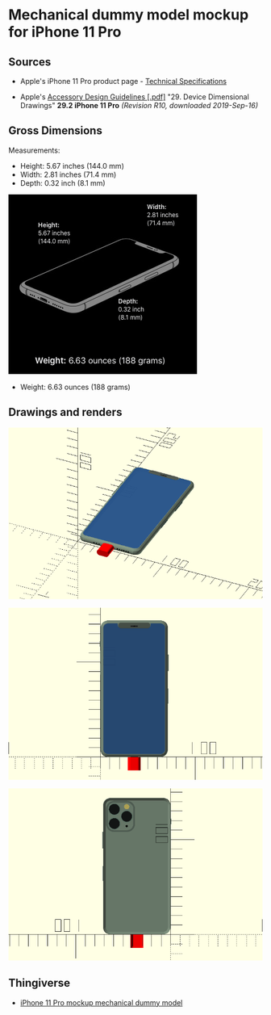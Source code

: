Mechanical dummy model mockup for iPhone 11 Pro
===============================================

Sources
-------

-	Apple's iPhone 11 Pro product page - [Technical Specifications](https://www.apple.com/iphone-11-pro/specs/)

-	Apple's [Accessory Design Guidelines [.pdf]](https://developer.apple.com/accessories/Accessory-Design-Guidelines.pdf) "29. Device Dimensional Drawings" **29.2 iPhone 11 Pro** *(Revision R10, downloaded 2019-Sep-16)*

Gross Dimensions
----------------

Measurements:

-	Height: 5.67 inches (144.0 mm)
-	Width: 2.81 inches (71.4 mm)
-	Depth: 0.32 inch (8.1 mm)

![dimensional drawing](img/dimensions_iphone_11_pro__screenshot.jpg)

-	Weight: 6.63 ounces (188 grams)

Drawings and renders
--------------------

![top view](img/iphone_11_pro_rough_top_view.png)

![front view](img/iphone_11_pro_rough_front_view.png)

![rear view](img/iphone_11_pro_rough_rear_view.png)

Thingiverse
-----------

-	[iPhone 11 Pro mockup mechanical dummy model](https://www.thingiverse.com/thing:3865803/)
